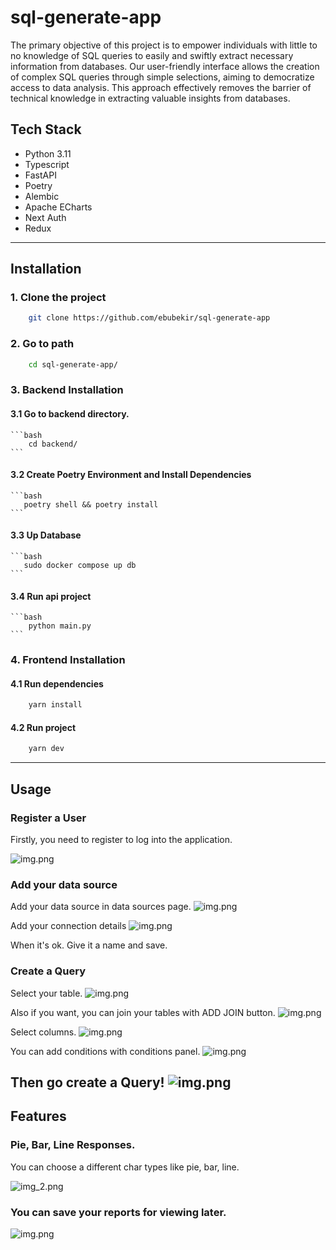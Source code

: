 <h1>sql-generate-app</h1>
<p>
    The primary objective of this project is to empower individuals with little to no knowledge of SQL queries to easily and swiftly extract necessary information from databases.
    Our user-friendly interface allows the creation of complex SQL queries through simple selections, aiming to democratize access to data analysis. This approach effectively    
    removes the barrier of technical knowledge in extracting valuable insights from databases.
</p>

## Tech Stack

- Python 3.11
- Typescript
- FastAPI
- Poetry
- Alembic
- Apache ECharts
- Next Auth
- Redux

---

## Installation

### 1. Clone the project

```bash
    git clone https://github.com/ebubekir/sql-generate-app
```

### 2. Go to path

```bash
    cd sql-generate-app/
```

### 3. Backend Installation

#### 3.1 Go to backend directory.
   
    ```bash
        cd backend/
    ```

#### 3.2 Create Poetry Environment and Install Dependencies
    
    ```bash
       poetry shell && poetry install
    ```
   
#### 3.3 Up Database
    
    ```bash
       sudo docker compose up db
    ```
   
#### 3.4 Run api project
    ```bash
        python main.py
    ```

### 4. Frontend Installation

#### 4.1 Run dependencies

```bash
    yarn install
```

#### 4.2 Run project

```bash
    yarn dev
```

---

## Usage

### Register a User
Firstly, you need to register to log into the application.

![img.png](media/register.png)

### Add your data source
Add your data source in data sources page.
![img.png](media/data_source_type_selection.png)

Add your connection details
![img.png](media/add_connection_details.png)

When it's ok. Give it a name and save.

### Create a Query

Select your table.
![img.png](media/table_selection.png)

Also if you want, you can join your tables with ADD JOIN button.
![img.png](media/join_option.png)

Select columns.
![img.png](media/select_columns.png)

You can add conditions with conditions panel.
![img.png](media/conditon.png)

Then go create a Query!
![img.png](media/sql_query_result.png)
---

## Features

### Pie, Bar, Line Responses.

You can choose a different char types like pie, bar, line.

![img_2.png](media/pie_response.png)


### You can save your reports for viewing later.

![img.png](media/reports_page.png)